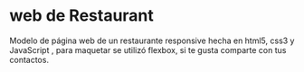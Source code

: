 # web de Restaurant
Modelo de página web de un restaurante responsive hecha en html5, css3 y JavaScript , para maquetar se utilizó flexbox, si te gusta comparte con tus contactos.


